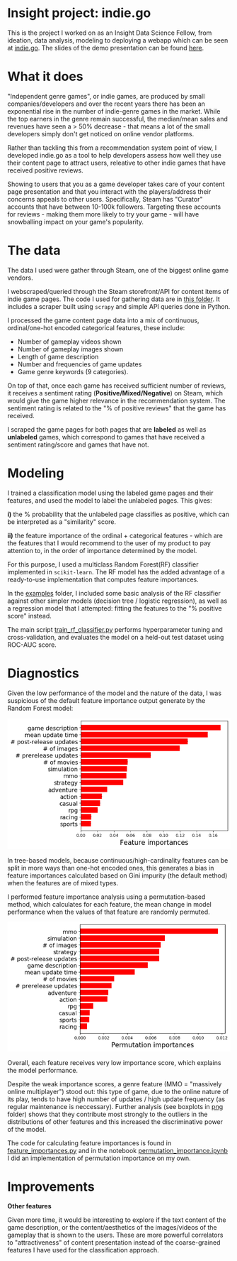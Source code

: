 # Insight project: indie.go
This is the project I worked on as an Insight Data Science Fellow, from ideation, data analysis, modeling to deploying a webapp which can be seen at [indie.go](http://3.13.31.175). The slides of the demo presentation can be found [here](https://tinyurl.com/y3xsxgz8).

# What it does
"Independent genre games", or indie games, are produced by small companies/developers and over the recent years there has been an exponential rise in the number of indie-genre games in the market. While the top earners in the genre remain successful, the median/mean sales and revenues have seen a > 50% decrease - that means a lot of the small developers simply don't get noticed on online vendor platforms.

Rather than tackling this from a recommendation system point of view, I developed indie.go as a tool to help developers assess how well they use their content page to attract users, releative to other indie games that have received positive reviews.

Showing to users that you as a game developer takes care of your content page presentation and that you interact with the players/address their concerns appeals to other users. Specifically, Steam has "Curator" accounts that have between 10-100k followers. Targeting these accounts for reviews - making them more likely to try your game - will have snowballing impact on your game's popularity.

# The data
The data I used were gather through Steam, one of the biggest online game vendors. 

I webscraped/queried through the Steam storefront/API for content items of indie game pages. The code I used for gathering data are in [this folder](https://github.com/chaddling/insight-project/tree/master/scrape). It includes a scraper built using ``scrapy`` and simple API queries done in Python.

I processed the game content page data into a mix of continuous, ordinal/one-hot encoded categorical features, these include:

- Number of gameplay videos shown
- Number of gameplay images shown
- Length of game description
- Number and frequencies of game updates
- Game genre keywords (9 categories).

On top of that, once each game has received sufficient number of reviews, it receives a sentiment rating (<b>Positive/Mixed/Negative</b>) on Steam, which would give the game higher relevance in the recommendation system. The sentiment rating is related to the "% of positive reviews" that the game has received.

I scraped the game pages for both pages that are <b>labeled</b> as well as <b>unlabeled</b> games, which correspond to games that have received a sentiment rating/score and games that have not.

# Modeling
I trained a classification model using the labeled game pages and their features, and used the model to label the unlabeled pages. This gives:

<b>i)</b> the % probability that the unlabeled page classifies as positive, which can be interpreted as a "similarity" score.

<b>ii)</b> the feature importance of the ordinal + categorical features - which are the features that I would recommend to the user of my product to pay attention to, in the order of importance determined by the model.

For this purpose, I used a multiclass Random Forest(RF) classifier implemented in ``scikit-learn``. The RF model has the added advantage of a ready-to-use implementation that computes feature importances.

In the [examples](https://github.com/chaddling/insight-project/tree/master/examples) folder, I included some basic analysis of the RF classifier against other simpler models (decision tree / logistic regression), as well as a regression model that I attempted: fitting the features to the "% positive score" instead.

The main script [train_rf_classifier.py](https://github.com/chaddling/insight-project/blob/master/train_rf_classifier.py) performs hyperparameter tuning and cross-validation, and evaluates the model on a held-out test dataset using ROC-AUC score. 

# Diagnostics
Given the low performance of the model and the nature of the data, I was suspicious of the default feature importance output generate by the Random Forest model:

![](https://raw.githubusercontent.com/chaddling/insight-project/master/png/features_ranked.png)

In tree-based models, because continuous/high-cardinality features can be split in more ways than one-hot encoded ones, this generates a bias in feature importances calculated based on Gini impurity (the default method) when the features are of mixed types.

I performed feature importance analysis using a permutation-based method, which calculates for each feature, the mean change in model performance when the values of that feature are randomly permuted.

![](https://raw.githubusercontent.com/chaddling/insight-project/master/png/permutation_importances.png)

Overall, each feature receives very low importance score, which explains the model performance. 

Despite the weak importance scores, a genre feature (MMO = "massively online multiplayer") stood out: this type of game, due to the online nature of its play, tends to have high number of updates / high update frequency (as regular maintenance is neccessary). Further analysis (see boxplots in [png](https://github.com/chaddling/insight-project/tree/master/png) folder) shows that they contribute most strongly to the outliers in the distributions of other features and this increased the discriminative power of the model.

The code for calculating feature importances is found in [feature_importances.py](https://github.com/chaddling/insight-project/blob/master/feature_importances.py) and in the notebook [permutation_importance.ipynb](https://github.com/chaddling/insight-project/blob/master/examples/permutation_importance.ipynb) I did an implementation of permutation importance on my own.

# Improvements
<b> Other features </b>

Given more time, it would be interesting to explore if the text content of the game description, or the content/aesthetics of the images/videos of the gameplay that is shown to the users. These are more powerful correlators to "attractiveness" of content presentation instead of the coarse-grained features I have used for the classification approach.
